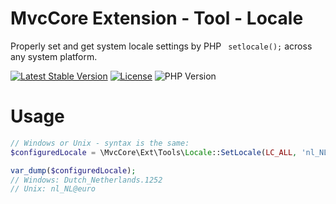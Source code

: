 # MvcCore Extension - Tool - Locale
Properly set and get system locale settings by PHP ` setlocale();` across any system platform.

[![Latest Stable Version](https://img.shields.io/badge/Stable-v4.3.1-brightgreen.svg?style=plastic)](https://github.com/mvccore/ext-tool-locale/releases)
[![License](https://img.shields.io/badge/Licence-BSD-brightgreen.svg?style=plastic)](https://mvccore.github.io/docs/mvccore/4.0.0/LICENCE.md)
![PHP Version](https://img.shields.io/badge/PHP->=5.3-brightgreen.svg?style=plastic)

# Usage

```php
// Windows or Unix - syntax is the same:
$configuredLocale = \MvcCore\Ext\Tools\Locale::SetLocale(LC_ALL, 'nl_NL@euro');

var_dump($configuredLocale);
// Windows: Dutch_Netherlands.1252
// Unix: nl_NL@euro
```
